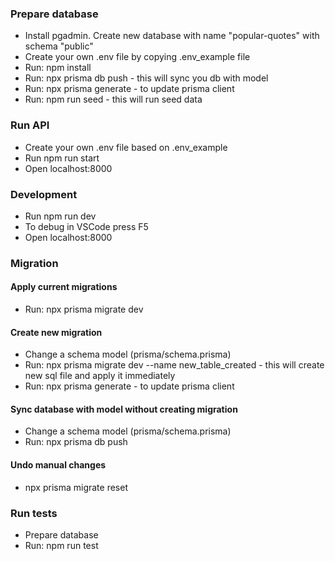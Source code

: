 ### Prepare database
- Install pgadmin. Create new database with name "popular-quotes" with schema "public"
- Create your own .env file by copying .env_example file
- Run: npm install
- Run: npx prisma db push - this will sync you db with model
- Run: npx prisma generate - to update prisma client
- Run: npm run seed - this will run seed data

### Run API
- Create your own .env file based on .env_example
- Run npm run start
- Open localhost:8000

### Development
- Run npm run dev
- To debug in VSCode press F5
- Open localhost:8000

### Migration
#### Apply current migrations
- Run: npx prisma migrate dev

#### Create new migration
- Change a schema model (prisma/schema.prisma)
- Run: npx prisma migrate dev --name new_table_created - this will create new sql file and apply it immediately
- Run: npx prisma generate - to update prisma client

#### Sync database with model without creating migration
- Change a schema model (prisma/schema.prisma)
- Run: npx prisma db push

#### Undo manual changes
- npx prisma migrate reset

### Run tests
- Prepare database
- Run: npm run test